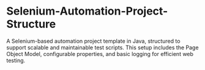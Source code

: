 # Selenium-Automation-Project-Structure
A Selenium-based automation project template in Java, structured to support scalable and maintainable test scripts. This setup includes the Page Object Model, configurable properties, and basic logging for efficient web testing.
